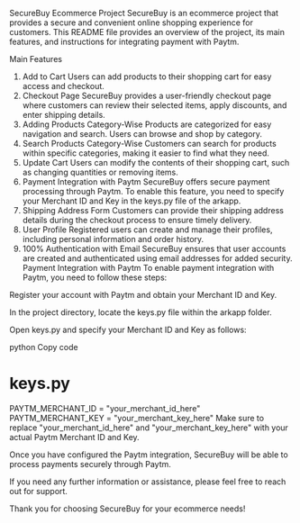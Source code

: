SecureBuy Ecommerce Project
SecureBuy is an ecommerce project that provides a secure and convenient online shopping experience for customers. This README file provides an overview of the project, its main features, and instructions for integrating payment with Paytm.

Main Features
1. Add to Cart
Users can add products to their shopping cart for easy access and checkout.
2. Checkout Page
SecureBuy provides a user-friendly checkout page where customers can review their selected items, apply discounts, and enter shipping details.
3. Adding Products Category-Wise
Products are categorized for easy navigation and search. Users can browse and shop by category.
4. Search Products Category-Wise
Customers can search for products within specific categories, making it easier to find what they need.
5. Update Cart
Users can modify the contents of their shopping cart, such as changing quantities or removing items.
6. Payment Integration with Paytm
SecureBuy offers secure payment processing through Paytm. To enable this feature, you need to specify your Merchant ID and Key in the keys.py file of the arkapp.
7. Shipping Address Form
Customers can provide their shipping address details during the checkout process to ensure timely delivery.
8. User Profile
Registered users can create and manage their profiles, including personal information and order history.
9. 100% Authentication with Email
SecureBuy ensures that user accounts are created and authenticated using email addresses for added security.
Payment Integration with Paytm
To enable payment integration with Paytm, you need to follow these steps:

Register your account with Paytm and obtain your Merchant ID and Key.

In the project directory, locate the keys.py file within the arkapp folder.

Open keys.py and specify your Merchant ID and Key as follows:

python
Copy code
# keys.py

PAYTM_MERCHANT_ID = "your_merchant_id_here"
PAYTM_MERCHANT_KEY = "your_merchant_key_here"
Make sure to replace "your_merchant_id_here" and "your_merchant_key_here" with your actual Paytm Merchant ID and Key.

Once you have configured the Paytm integration, SecureBuy will be able to process payments securely through Paytm.

If you need any further information or assistance, please feel free to reach out for support.

Thank you for choosing SecureBuy for your ecommerce needs!
